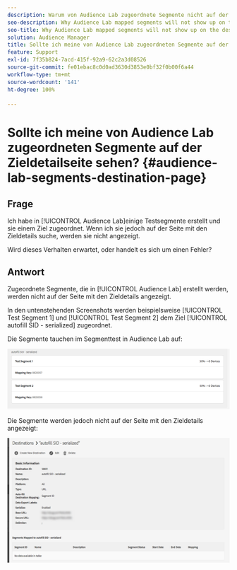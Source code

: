 ```yaml
---
description: Warum von Audience Lab zugeordnete Segmente nicht auf der Seite mit den Zieldetails angezeigt werden.
seo-description: Why Audience Lab mapped segments will not show up on the destination details page.
seo-title: Why Audience Lab mapped segments will not show up on the destination details page.
solution: Audience Manager
title: Sollte ich meine von Audience Lab zugeordneten Segmente auf der Zieldetailseite sehen?
feature: Support
exl-id: 7f35b824-7acd-415f-92a9-62c2a3d08526
source-git-commit: fe01ebac8c0d0ad3630d3853e0bf32f0b00f6a44
workflow-type: tm+mt
source-wordcount: '141'
ht-degree: 100%

---
```


# Sollte ich meine von Audience Lab zugeordneten Segmente auf der Zieldetailseite sehen? {#audience-lab-segments-destination-page}

## Frage

Ich habe in [!UICONTROL Audience Lab]einige Testsegmente erstellt und sie einem Ziel zugeordnet. Wenn ich sie jedoch auf der Seite mit den Zieldetails suche, werden sie nicht angezeigt.

Wird dieses Verhalten erwartet, oder handelt es sich um einen Fehler?

## Antwort

Zugeordnete Segmente, die in [!UICONTROL Audience Lab] erstellt werden, werden nicht auf der Seite mit den Zieldetails angezeigt.

In den untenstehenden Screenshots werden beispielsweise [!UICONTROL Test Segment 1] und [!UICONTROL Test Segment 2] dem Ziel [!UICONTROL autofill SID - serialized] zugeordnet.

Die Segmente tauchen im Segmenttest in Audience Lab auf:

![Segmentansicht in Audience Lab](assets/should_i_see_my_aamlab01.png)

Die Segmente werden jedoch nicht auf der Seite mit den Zieldetails angezeigt:

![Bild der Seite mit den Zieldetails](assets/should_i_see_my_aamlab02.png)
